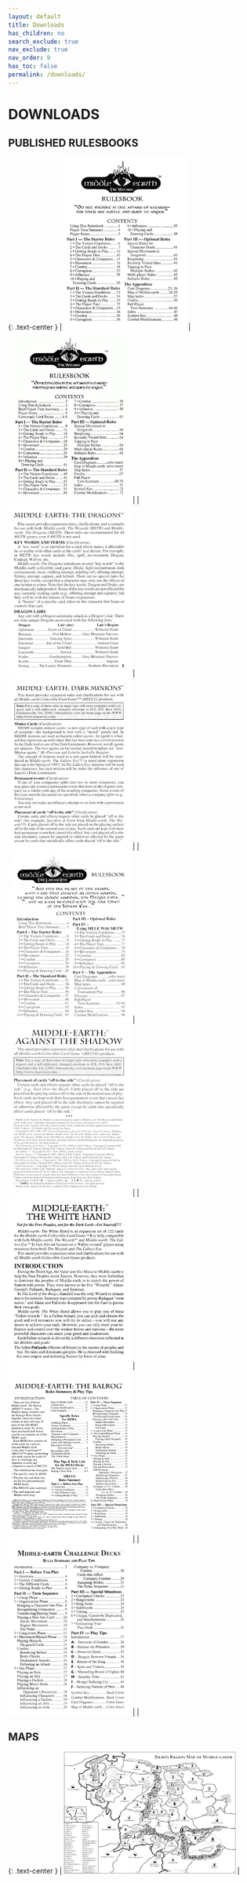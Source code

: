 ```yaml
---
layout: default
title: Downloads
has_children: no
search_exclude: true
nav_exclude: true
nav_order: 9
has_toc: false
permalink: /downloads/
---
```


# DOWNLOADS

## PUBLISHED RULESBOOKS

{: .text-center }
| [![](/assets/images/metw-ltd-cover.gif)](/assets/files/Middle-earth%20The%20Wizards%20Limited.pdf) | [![](/assets/images/metw-unltd-cover.gif)](/assets/files/Middle-earth%20The%20Wizards%20Unlimited.pdf) | 
| [![](/assets/images/metd-cover.gif)](/assets/files/Middle-earth%20The%20Dragons.pdf) | [![](/assets/images/medm-cover.gif)](/assets/files/Middle-earth%20Dark%20Minions.pdf) | 
| [![](/assets/images/mele-cover.gif)](/assets/files/Middle-earth%20The%20Lidless%20Eye.pdf) | [![](/assets/images/meas-cover.gif)](/assets/files/Middle-earth%20Against%20The%20Shadow.pdf) | 
| [![](/assets/images/mewh-cover.gif)](/assets/files/Middle-earth%20The%20White%20Hand.pdf) | [![](/assets/images/meba-cover.gif)](/assets/files/Middle-earth%20The%20Balrog.pdf) | 
| [![](/assets/images/mecd-cover.gif)](/assets/files/Middle-earth%20Challenge%20Decks.pdf)  |   | 

## MAPS

{: .text-center }
| [![](/assets/images/Bilbo's%20Region%20Map.gif)](/assets/files/Bilbo's%20Region%20Map.pdf) | 

